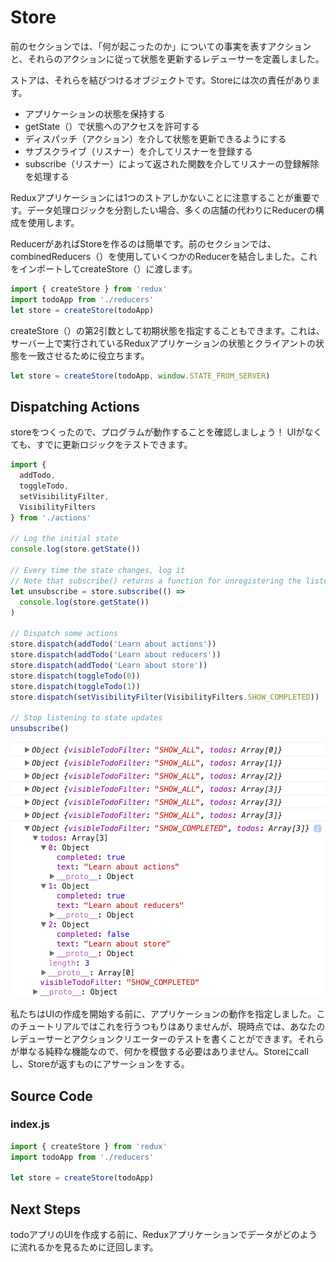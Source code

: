 # Store
前のセクションでは、「何が起こったのか」についての事実を表すアクションと、それらのアクションに従って状態を更新するレデューサーを定義しました。

ストアは、それらを結びつけるオブジェクトです。Storeには次の責任があります。

- アプリケーションの状態を保持する
- getState（）で状態へのアクセスを許可する
- ディスパッチ（アクション）を介して状態を更新できるようにする
- サブスクライブ（リスナー）を介してリスナーを登録する
- subscribe（リスナー）によって返された関数を介してリスナーの登録解除を処理する

Reduxアプリケーションには1つのストアしかないことに注意することが重要です。データ処理ロジックを分割したい場合、多くの店舗の代わりにReducerの構成を使用します。

ReducerがあればStoreを作るのは簡単です。前のセクションでは、combinedReducers（）を使用していくつかのReducerを結合しました。これをインポートしてcreateStore（）に渡します。

```javascript
import { createStore } from 'redux'
import todoApp from './reducers'
let store = createStore(todoApp)
```
createStore（）の第2引数として初期状態を指定することもできます。これは、サーバー上で実行されているReduxアプリケーションの状態とクライアントの状態を一致させるために役立ちます。

```javascript
let store = createStore(todoApp, window.STATE_FROM_SERVER)
```

## Dispatching Actions
storeをつくったので、プログラムが動作することを確認しましょう！ UIがなくても、すでに更新ロジックをテストできます。

```javascript
import {
  addTodo,
  toggleTodo,
  setVisibilityFilter,
  VisibilityFilters
} from './actions'

// Log the initial state
console.log(store.getState())

// Every time the state changes, log it
// Note that subscribe() returns a function for unregistering the listener
let unsubscribe = store.subscribe(() =>
  console.log(store.getState())
)

// Dispatch some actions
store.dispatch(addTodo('Learn about actions'))
store.dispatch(addTodo('Learn about reducers'))
store.dispatch(addTodo('Learn about store'))
store.dispatch(toggleTodo(0))
store.dispatch(toggleTodo(1))
store.dispatch(setVisibilityFilter(VisibilityFilters.SHOW_COMPLETED))

// Stop listening to state updates
unsubscribe()
```

![./img/](./img/zMMtoMz.png)


私たちはUIの作成を開始する前に、アプリケーションの動作を指定しました。このチュートリアルではこれを行うつもりはありませんが、現時点では、あなたのレデューサーとアクションクリエーターのテストを書くことができます。それらが単なる純粋な機能なので、何かを模倣する必要はありません。Storeにcallし、Storeが返すものにアサーションをする。

## Source Code
### index.js
```javascript
import { createStore } from 'redux'
import todoApp from './reducers'

let store = createStore(todoApp)
```

## Next Steps
todoアプリのUIを作成する前に、Reduxアプリケーションでデータがどのように流れるかを見るために迂回します。


 
